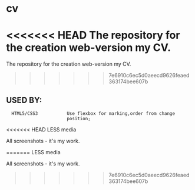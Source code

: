 # cv

<<<<<<< HEAD
The repository for the 	creation web-version my CV.
=======
The repository for the creation web-version my CV.
>>>>>>> 7e6910c6ec5d0aeecd9626feaed363174bee607b

USED BY: 
------------ 


      HTML5/CSS3           Use flexbox for marking,order from change 
                           position;
<<<<<<< HEAD
      LESS                  media


All screenshots - it's my work.

=======
      LESS                 media
     
All screenshots - it's my work.
>>>>>>> 7e6910c6ec5d0aeecd9626feaed363174bee607b
